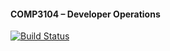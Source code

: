 #### COMP3104 – Developer Operations

[![Build Status](https://app.travis-ci.com/lxjm23/Comp3104.svg?branch=main)](https://app.travis-ci.com/lxjm23/Comp3104)